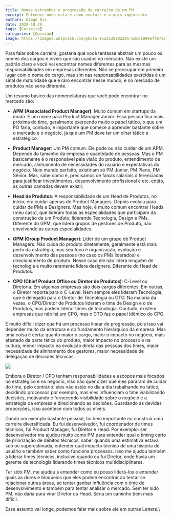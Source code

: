 ```yaml
---
title: Nomes estranhos e progressão de carreira de um PM
excerpt: Entender onde está e como evoluir é o mais importante
authors: Diego Eis
date: 2020-10-29
tags: [Carreira]
categories: [Opinião]
image: https://images.unsplash.com/photo-1525538182201-02cd1909effb?ixlib=rb-1.2.1&ixid=eyJhcHBfaWQiOjEyMDd9&auto=format&fit=crop&w=1334&q=80
---
```


Para falar sobre carreira, gostaria que você tentasse abstrair um pouco
os nomes dos cargos e níveis que são usados no mercado. Não existe um
padrão claro e você vai encontrar nomes diferentes para as mesmas
responsabilidades em empresas diferentes. Não se preocupar em primeiro
lugar com o nome do cargo, mas sim nas responsabilidades exercidas é um
sinal de maturidade que é raro encontrar nesse mundo, e no mercado de
produtos não seria diferente.

Um resumo básico das nomenclaturas que você pode encontrar no mercado
são:

-   **APM (Associated Product Manager)**: Muito comum em startups da
    moda. É um nome para Product Manager Junior. Essa pessoa fica mais
    próxima do time, geralmente exercendo muito o papel tático, o que um
    PO faria, contudo, é importante que comece a aprender bastante sobre
    o mercado e o negócio, já que um PM deve ter um olhar tático e
    estratégico.

-   **Product Manager**: Um PM comum. Ele pode ou não cuidar de um APM.
    Depende do tamanho da empresa e quantidade de pessoas. Mas o PM
    basicamente é o responsável pela visão do produto, entendimento de
    mercado, alinhamento de necessidades do usuário e expectativas do
    negócio. Num mundo perfeito, existiriam só PM Junior, PM Pleno, PM
    Sênior. Mas, sabe como é, precisamos de faixas salariais
    diferenciadas para justificar investimentos, desenvolvimento
    profissional e etc. então, as outras camadas devem existir.

-   **Head de Produtos**: A responsabilidade de um Head de Produtos, no
    início, era cuidar apenas de Product Managers. Depois evoluiu para
    cuidar de PMs e Designers. Mas hoje, é muito comum encontrar Heads
    (meu caso), que lideram todas as especialidades que participam da
    construção de um Produto, liderando Tecnologia, Design e PMs.
    Diferente do GPM, que lidera grupos de gestores de Produto, não
    envolvendo as outras especialidades.

-   **GPM (Group Product Manager)**: Líder de um grupo de Product
    Managers. Não cuida do produto diretamente, geralmente está mais
    perto da estratégia, mas seu foco é organização, evolução e
    desenvolvimento das pessoas (no caso os PMs liderados) e
    direcionamento de produto. Nesse caso ele não lidera ninguém de
    tecnologia e muito raramente lidera designers. Diferente do Head de
    Produtos.

-   **CPO (Chief Product Office ou Diretor de Produtos)**: C-Level ou
    Diretoria. Em algumas empresas são dois cargos diferentes. Em
    outras, o Diretor reporta para o C-Level. Nem sempre eles lideram
    Tecnologia, que é delegado para o Diretor de Tecnologia ou CTO. Na
    maioria da vezes, o CPO/Diretor de Produtos lideram o time de Design
    e o de Produtos, mas podem liderar times de tecnologia. Contudo,
    existem empresas que não há um CPO, mas o CTO faz o papel idêntico
    do CPO.

É muito difícil dizer que há um processo linear de progressão, pois isso
vai depender muito da estrutura e do fundamento hierárquico da empresa.
Mas uma coisa é certa: quanto maior o cargo, maior o impacto no negócio,
mais afastado da parte tática do produto, maior impacto no processo e na
cultura, menor impacto na evolução direta das pessoas dos times, maior
necessidade de alinhamento dos gestores, maior necessidade de delegação
de decisões técnicas.

[![](https://bucketeer-e05bbc84-baa3-437e-9518-adb32be77984.s3.amazonaws.com/public/images/2633db2a-8699-49be-9b0b-91f6dd932ada_1310x1190.png)](https://cdn.substack.com/image/fetch/f_auto,q_auto:good,fl_progressive:steep/https%3A%2F%2Fbucketeer-e05bbc84-baa3-437e-9518-adb32be77984.s3.amazonaws.com%2Fpublic%2Fimages%2F2633db2a-8699-49be-9b0b-91f6dd932ada_1310x1190.png)

Embora o Diretor / CPO tenham responsabilidades e escopos mais focados
no estratégico e no negócio, isso não quer dizer que eles pararam de
cuidar do time, pelo contrário: eles não estão no dia a dia trabalhando
no tático, decidindo processos por exemplo, mas eles influenciam o time
viabilizando decisões, motivando e fornecendo visibilidade sobre o
negócio e a estratégia da empresa e direcionando as decisões. Guardando
as devidas proporções, isso acontece com todos os níveis.

Dando um exemplo bastante pessoal, foi bem importante eu construir uma
carreira diversificada. Eu fui desenvolvedor, fui coordenador de times
técnicos, fui Product Manager, fui Diretor e Head. Por exemplo: ser
desenvolvedor me ajudou muito como PM para entender qual o timing certo
de priorização de débitos técnicos, saber quando uma estimativa estava
sub ou superestimada, entender qual impacto técnico de uma história de
usuário e também saber como funciona processos. Isso me ajudou também a
liderar times técnicos, inclusive quando eu fui Diretor, onde havia um
gerente de tecnologia liderando times técnicos multidisciplinares.

Ter sido PM, me ajudou a entender como eu posso liderá-los e entender
quais as dores e bloqueios que eles podem encontrar ao tentar se
relacionar outras áreas, ao tentar ganhar influência com o time de
desenvolvimento e também para tentar analisar o mercado. Sem ter sido
PM, não daria para virar Diretor ou Head. Seria um caminho bem mais
difícil.

Esse assunto vai longe, podemos falar mais sobre ele em outras Letters.\